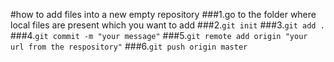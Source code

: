 #how to add files into a new empty repository
  ###1.go to the folder where local files are present which you want to add
  ###2.`git init`
  ###3.`git add .`
  ###4.`git commit -m "your message"`
  ###5.`git remote add origin "your url from the respository"`
  ###6.`git push origin master`
  
